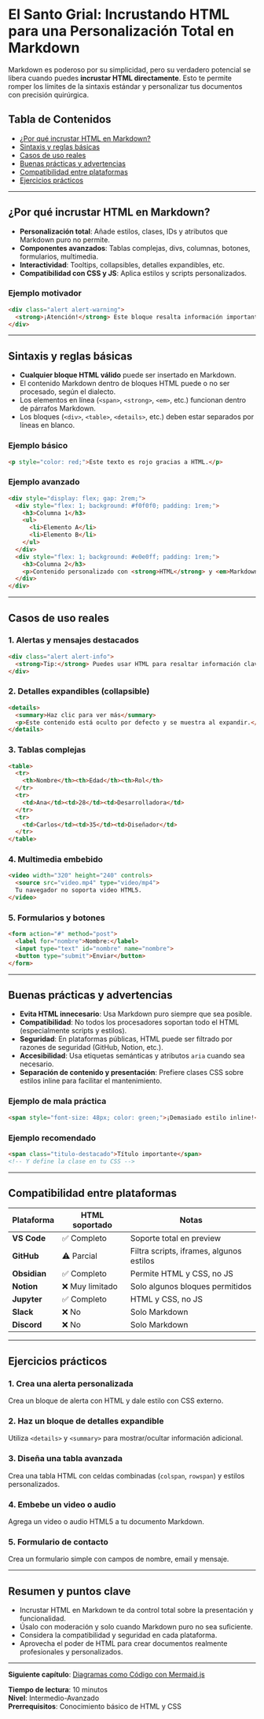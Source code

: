 # El Santo Grial: Incrustando HTML para una Personalización Total en Markdown

Markdown es poderoso por su simplicidad, pero su verdadero potencial se libera cuando puedes **incrustar HTML directamente**. Esto te permite romper los límites de la sintaxis estándar y personalizar tus documentos con precisión quirúrgica.

## Tabla de Contenidos
- [¿Por qué incrustar HTML en Markdown?](#por-qué-incrustar-html-en-markdown)
- [Sintaxis y reglas básicas](#sintaxis-y-reglas-básicas)
- [Casos de uso reales](#casos-de-uso-reales)
- [Buenas prácticas y advertencias](#buenas-prácticas-y-advertencias)
- [Compatibilidad entre plataformas](#compatibilidad-entre-plataformas)
- [Ejercicios prácticos](#ejercicios-prácticos)

---

## ¿Por qué incrustar HTML en Markdown?

- **Personalización total**: Añade estilos, clases, IDs y atributos que Markdown puro no permite.
- **Componentes avanzados**: Tablas complejas, divs, columnas, botones, formularios, multimedia.
- **Interactividad**: Tooltips, collapsibles, detalles expandibles, etc.
- **Compatibilidad con CSS y JS**: Aplica estilos y scripts personalizados.

### Ejemplo motivador
```markdown
<div class="alert alert-warning">
  <strong>¡Atención!</strong> Este bloque resalta información importante.
</div>
```

---

## Sintaxis y reglas básicas

- **Cualquier bloque HTML válido** puede ser insertado en Markdown.
- El contenido Markdown dentro de bloques HTML puede o no ser procesado, según el dialecto.
- Los elementos en línea (`<span>`, `<strong>`, `<em>`, etc.) funcionan dentro de párrafos Markdown.
- Los bloques (`<div>`, `<table>`, `<details>`, etc.) deben estar separados por líneas en blanco.

### Ejemplo básico
```markdown
<p style="color: red;">Este texto es rojo gracias a HTML.</p>
```

### Ejemplo avanzado
```markdown
<div style="display: flex; gap: 2rem;">
  <div style="flex: 1; background: #f0f0f0; padding: 1rem;">
    <h3>Columna 1</h3>
    <ul>
      <li>Elemento A</li>
      <li>Elemento B</li>
    </ul>
  </div>
  <div style="flex: 1; background: #e0e0ff; padding: 1rem;">
    <h3>Columna 2</h3>
    <p>Contenido personalizado con <strong>HTML</strong> y <em>Markdown</em>.</p>
  </div>
</div>
```

---

## Casos de uso reales

### 1. Alertas y mensajes destacados
```markdown
<div class="alert alert-info">
  <strong>Tip:</strong> Puedes usar HTML para resaltar información clave.
</div>
```

### 2. Detalles expandibles (collapsible)
```markdown
<details>
  <summary>Haz clic para ver más</summary>
  <p>Este contenido está oculto por defecto y se muestra al expandir.</p>
</details>
```

### 3. Tablas complejas
```markdown
<table>
  <tr>
    <th>Nombre</th><th>Edad</th><th>Rol</th>
  </tr>
  <tr>
    <td>Ana</td><td>28</td><td>Desarrolladora</td>
  </tr>
  <tr>
    <td>Carlos</td><td>35</td><td>Diseñador</td>
  </tr>
</table>
```

### 4. Multimedia embebido
```markdown
<video width="320" height="240" controls>
  <source src="video.mp4" type="video/mp4">
  Tu navegador no soporta video HTML5.
</video>
```

### 5. Formularios y botones
```markdown
<form action="#" method="post">
  <label for="nombre">Nombre:</label>
  <input type="text" id="nombre" name="nombre">
  <button type="submit">Enviar</button>
</form>
```

---

## Buenas prácticas y advertencias

- **Evita HTML innecesario**: Usa Markdown puro siempre que sea posible.
- **Compatibilidad**: No todos los procesadores soportan todo el HTML (especialmente scripts y estilos).
- **Seguridad**: En plataformas públicas, HTML puede ser filtrado por razones de seguridad (GitHub, Notion, etc.).
- **Accesibilidad**: Usa etiquetas semánticas y atributos `aria` cuando sea necesario.
- **Separación de contenido y presentación**: Prefiere clases CSS sobre estilos inline para facilitar el mantenimiento.

### Ejemplo de mala práctica
```markdown
<span style="font-size: 48px; color: green;">¡Demasiado estilo inline!</span>
```

### Ejemplo recomendado
```markdown
<span class="titulo-destacado">Título importante</span>
<!-- Y define la clase en tu CSS -->
```

---

## Compatibilidad entre plataformas

| Plataforma      | HTML soportado | Notas |
|----------------|----------------|-------|
| **VS Code**    | ✅ Completo     | Soporte total en preview |
| **GitHub**     | ⚠️ Parcial     | Filtra scripts, iframes, algunos estilos |
| **Obsidian**   | ✅ Completo     | Permite HTML y CSS, no JS |
| **Notion**     | ❌ Muy limitado | Solo algunos bloques permitidos |
| **Jupyter**    | ✅ Completo     | HTML y CSS, no JS |
| **Slack**      | ❌ No           | Solo Markdown |
| **Discord**    | ❌ No           | Solo Markdown |

---

## Ejercicios prácticos

### 1. Crea una alerta personalizada
Crea un bloque de alerta con HTML y dale estilo con CSS externo.

### 2. Haz un bloque de detalles expandible
Utiliza `<details>` y `<summary>` para mostrar/ocultar información adicional.

### 3. Diseña una tabla avanzada
Crea una tabla HTML con celdas combinadas (`colspan`, `rowspan`) y estilos personalizados.

### 4. Embebe un video o audio
Agrega un video o audio HTML5 a tu documento Markdown.

### 5. Formulario de contacto
Crea un formulario simple con campos de nombre, email y mensaje.

---

## Resumen y puntos clave

- Incrustar HTML en Markdown te da control total sobre la presentación y funcionalidad.
- Úsalo con moderación y solo cuando Markdown puro no sea suficiente.
- Considera la compatibilidad y seguridad en cada plataforma.
- Aprovecha el poder de HTML para crear documentos realmente profesionales y personalizados.

---

**Siguiente capítulo**: [Diagramas como Código con Mermaid.js](3.2%20-%20Diagramas%20como%20Código%20con%20Mermaid.js%20.md)

**Tiempo de lectura**: 10 minutos  
**Nivel**: Intermedio-Avanzado  
**Prerrequisitos**: Conocimiento básico de HTML y CSS
